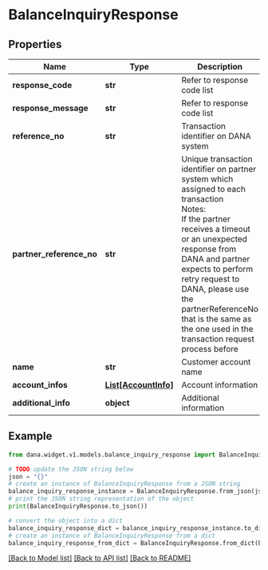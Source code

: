 # BalanceInquiryResponse


## Properties

Name | Type | Description | Notes
------------ | ------------- | ------------- | -------------
**response_code** | **str** | Refer to response code list | 
**response_message** | **str** | Refer to response code list | 
**reference_no** | **str** | Transaction identifier on DANA system | [optional] 
**partner_reference_no** | **str** | Unique transaction identifier on partner system which assigned to each transaction<br /> Notes:<br /> If the partner receives a timeout or an unexpected response from DANA and partner expects to perform retry request to DANA, please use the partnerReferenceNo that is the same as the one used in the transaction request process before  | [optional] 
**name** | **str** | Customer account name | [optional] 
**account_infos** | [**List[AccountInfo]**](AccountInfo.md) | Account information | [optional] 
**additional_info** | **object** | Additional information | [optional] 

## Example

```python
from dana.widget.v1.models.balance_inquiry_response import BalanceInquiryResponse

# TODO update the JSON string below
json = "{}"
# create an instance of BalanceInquiryResponse from a JSON string
balance_inquiry_response_instance = BalanceInquiryResponse.from_json(json)
# print the JSON string representation of the object
print(BalanceInquiryResponse.to_json())

# convert the object into a dict
balance_inquiry_response_dict = balance_inquiry_response_instance.to_dict()
# create an instance of BalanceInquiryResponse from a dict
balance_inquiry_response_from_dict = BalanceInquiryResponse.from_dict(balance_inquiry_response_dict)
```
[[Back to Model list]](../README.md#documentation-for-models) [[Back to API list]](../README.md#documentation-for-api-endpoints) [[Back to README]](../README.md)


